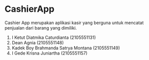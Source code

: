 # CashierApp
Cashier App merupakan aplikasi kasir yang berguna untuk mencatat penjualan dari barang yang dimiliki. 
1. I Ketut Diatmika Caturdianta 				(2105551131) 
2. Dean Agnia 						              (2105551148) 
3. Kadek Boy Brahmanda Satrya Montana 	(2105551149) 
4. I Gede Krisna Juniartha 				      (2105551157) 
